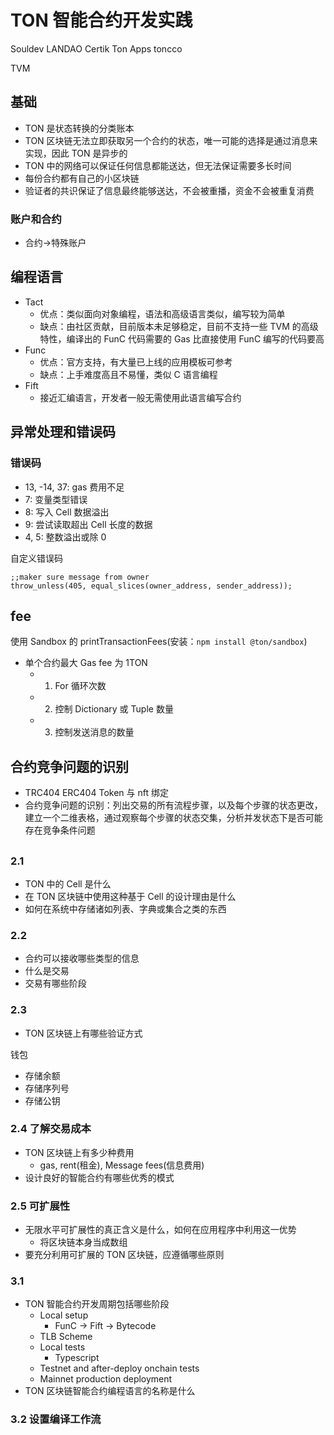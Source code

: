 # TON 智能合约开发实践

Souldev
LANDAO
Certik
Ton Apps
toncco

TVM

## 基础

- TON 是状态转换的分类账本
- TON 区块链无法立即获取另一个合约的状态，唯一可能的选择是通过消息来实现，因此 TON 是异步的
- TON 中的网络可以保证任何信息都能送达，但无法保证需要多长时间
- 每份合约都有自己的小区块链
- 验证者的共识保证了信息最终能够送达，不会被重播，资金不会被重复消费

### 账户和合约

- 合约->特殊账户

## 编程语言

- Tact
  - 优点：类似面向对象编程，语法和高级语言类似，编写较为简单
  - 缺点：由社区贡献，目前版本未足够稳定，目前不支持一些 TVM 的高级特性，编译出的 FunC 代码需要的 Gas 比直接使用 FunC 编写的代码要高
- Func
  - 优点：官方支持，有大量已上线的应用模板可参考
  - 缺点：上手难度高且不易懂，类似 C 语言编程
- Fift
  - 接近汇编语言，开发者一般无需使用此语言编写合约

## 异常处理和错误码

### 错误码

- 13, -14, 37: gas 费用不足
- 7: 变量类型错误
- 8: 写入 Cell 数据溢出
- 9: 尝试读取超出 Cell 长度的数据
- 4, 5: 整数溢出或除 0

自定义错误码

```Fift
;;maker sure message from owner
throw_unless(405, equal_slices(owner_address, sender_address));
```

## fee

使用 Sandbox 的 printTransactionFees(安装：`npm install @ton/sandbox`)

- 单个合约最大 Gas fee 为 1TON
  - 1. For 循环次数
  - 2. 控制 Dictionary 或 Tuple 数量
  - 3. 控制发送消息的数量

## 合约竞争问题的识别

- TRC404 ERC404 Token 与 nft 绑定
- 合约竞争问题的识别：列出交易的所有流程步骤，以及每个步骤的状态更改，建立一个二维表格，通过观察每个步骤的状态交集，分析并发状态下是否可能存在竞争条件问题

##

### 2.1

- TON 中的 Cell 是什么
- 在 TON 区块链中使用这种基于 Cell 的设计理由是什么
- 如何在系统中存储诸如列表、字典或集合之类的东西

### 2.2

- 合约可以接收哪些类型的信息
- 什么是交易
- 交易有哪些阶段

### 2.3

- TON 区块链上有哪些验证方式

钱包

- 存储余额
- 存储序列号
- 存储公钥

### 2.4 了解交易成本

- TON 区块链上有多少种费用
  - gas, rent(租金), Message fees(信息费用)
- 设计良好的智能合约有哪些优秀的模式

### 2.5 可扩展性

- 无限水平可扩展性的真正含义是什么，如何在应用程序中利用这一优势
  - 将区块链本身当成数组
- 要充分利用可扩展的 TON 区块链，应遵循哪些原则

### 3.1

- TON 智能合约开发周期包括哪些阶段
  - Local setup
    - FunC -> Fift -> Bytecode
  - TLB Scheme
  - Local tests
    - Typescript
  - Testnet and after-deploy onchain tests
  - Mainnet production deployment
- TON 区块链智能合约编程语言的名称是什么

### 3.2 设置编译工作流
